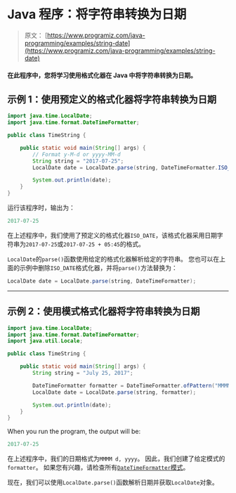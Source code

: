 # Java 程序：将字符串转换为日期

> 原文： [https://www.programiz.com/java-programming/examples/string-date](https://www.programiz.com/java-programming/examples/string-date)

#### 在此程序中，您将学习使用格式化器在 Java 中将字符串转换为日期。

## 示例 1：使用预定义的格式化器将字符串转换为日期

```java
import java.time.LocalDate;
import java.time.format.DateTimeFormatter;

public class TimeString {

    public static void main(String[] args) {
        // Format y-M-d or yyyy-MM-d
        String string = "2017-07-25";
        LocalDate date = LocalDate.parse(string, DateTimeFormatter.ISO_DATE);

        System.out.println(date);
    }
}
```

运行该程序时，输出为：

```java
2017-07-25
```

在上述程序中，我们使用了预定义的格式化器`ISO_DATE`，该格式化器采用日期字符串为`2017-07-25`或`2017-07-25 + 05:45`的格式。

`LocalDate`的`parse()`函数使用给定的格式化器解析给定的字符串。 您也可以在上面的示例中删除`ISO_DATE`格式化器，并将`parse()`方法替换为：

```java
LocalDate date = LocalDate.parse(string, DateTimeFormatter);
```

* * *

## 示例 2：使用模式格式化器将字符串转换为日期

```java
import java.time.LocalDate;
import java.time.format.DateTimeFormatter;
import java.util.Locale;

public class TimeString {

    public static void main(String[] args) {
        String string = "July 25, 2017";

        DateTimeFormatter formatter = DateTimeFormatter.ofPattern("MMMM d, yyyy", Locale.ENGLISH);
        LocalDate date = LocalDate.parse(string, formatter);

        System.out.println(date);
    }
}
```

When you run the program, the output will be:

```java
2017-07-25
```

在上述程序中，我们的日期格式为`MMMM d, yyyy`。 因此，我们创建了给定模式的`formatter`。 如果您有兴趣，请检查所有[`DateTimeFormatter`模式](https://docs.oracle.com/javase/8/docs/api/java/time/format/DateTimeFormatter.html "DateTimeFormatter patterns")。

现在，我们可以使用`LocalDate.parse()`函数解析日期并获取`LocalDate`对象。
